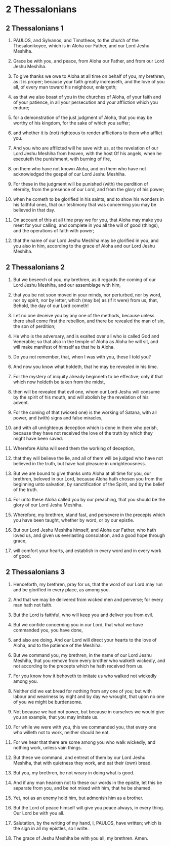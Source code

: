 # 2 Thessalonians

## 2 Thessalonians 1

1. PAULOS, and Sylvanos, and Timotheos, to the church of the Thesalonikoyee, which is in Aloha our Father, and our Lord Jeshu Meshiha.

2. Grace be with you, and peace, from Aloha our Father, and from our Lord Jeshu Meshiha.

3. To give thanks we owe to Aloha at all time on behalf of you, my brethren, as it is proper; because your faith greatly increaseth, and the love of you all, of every man toward his neighbour, enlargeth;

4. as that we also boast of you in the churches of Aloha, of your faith and of your patience, in all your persecution and your affliction which you endure;

5. for a demonstration of the just judgment of Aloha, that you may be worthy of his kingdom, for the sake of which you suffer;

6. and whether it is (not) righteous to render afflictions to them who afflict you.

7. And you who are afflicted will he save with us, at the revelation of our Lord Jeshu Meshiha from heaven, with the host Of his angels, when he executeth the punishment, with burning of fire,

8. on them who have not known Aloha, and on them who have not acknowledged the gospel of our Lord Jeshu Meshiha.

9. For these in the judgment will be punished (with) the perdition of eternity, from the presence of our Lord, and from the glory of his power;

10. when he cometh to be glorified in his saints, and to show his wonders in his faithful ones, that our testimony that was concerning you may be believed in that day.

11. On account of this at all time pray we for you, that Aloha may make you meet for your calling, and complete in you all the will of good (things), and the operations of faith with power;

12. that the name of our Lord Jeshu Meshiha may be glorified in you, and you also in him, according to the grace of Aloha and our Lord Jeshu Meshiha.

## 2 Thessalonians 2

1. But we beseech of you, my brethren, as it regards the coming of our Lord Jeshu Meshiha, and our assemblage with him,

2. that you be not soon moved in your minds, nor perturbed, nor by word, nor by spirit, nor by letter, which (may be) as (if it were) from us, that, Behold, the day of our Lord cometh!

3. Let no one deceive you by any one of the methods, because unless there shall come first the rebellion, and there be revealed the man of sin, the son of perdition;

4. He who is the adversary, and is exalted over all who is called God and Venerable; so that also in the temple of Aloha as Aloha he will sit, and will make manifest of himself as that he is Aloha.

5. Do you not remember, that, when I was with you, these I told you?

6. And now you know what holdeth, that he may be revealed in his time.

7. For the mystery of iniquity already beginneth to be effective; only if that which now holdeth be taken from the midst,

8. then will be revealed that evil one, whom our Lord Jeshu will consume by the spirit of his mouth, and will abolish by the revelation of his advent.

9. For the coming of that (wicked one) is the working of Satana, with all power, and (with) signs and false miracles,

10. and with all unrighteous deception which is done in them who perish, because they have not received the love of the truth by which they might have been saved.

11. Wherefore Aloha will send them the working of deception,

12. that they will believe the lie, and all of them will be judged who have not believed in the truth, but have had pleasure in unrighteousness.

13. But we are bound to give thanks unto Aloha at all time for you, our brethren, beloved in our Lord, because Aloha hath chosen you from the beginning unto salvation, by sanctification of the Spirit, and by the belief of the truth.

14. For unto these Aloha called you by our preaching, that you should be the glory of our Lord Jeshu Meshiha.

15. Wherefore, my brethren, stand fast, and persevere in the precepts which you have been taught, whether by word, or by our epistle.

16. But our Lord Jeshu Meshiha himself, and Aloha our Father, who hath loved us, and given us everlasting consolation, and a good hope through grace,

17. will comfort your hearts, and establish in every word and in every work of good.

## 2 Thessalonians 3

1. Henceforth, my brethren, pray for us, that the word of our Lord may run and be glorified in every place, as among you.

2. And that we may be delivered from wicked men and perverse; for every man hath not faith.

3. But the Lord is faithful, who will keep you and deliver you from evil.

4. But we confide concerning you in our Lord, that what we have commanded you, you have done,

5. and also are doing. And our Lord will direct your hearts to the love of Aloha, and to the patience of the Meshiha.

6. But we command you, my brethren, in the name of our Lord Jeshu Meshiha, that you remove from every brother who walketh wickedly, and not according to the precepts which he hath received from us.

7. For you know how it behoveth to imitate us who walked not wickedly among you.

8. Neither did we eat bread for nothing from any one of you; but with labour and weariness by night and by day we wrought, that upon no one of you we might be burdensome.

9. Not because we had not power, but because in ourselves we would give you an example, that you may imitate us.

10. For while we were with you, this we commanded you, that every one who willeth not to work, neither should he eat.

11. For we hear that there are some among you who walk wickedly, and nothing work, unless vain things.

12. But these we command, and entreat of them by our Lord Jeshu Meshiha, that with quietness they work, and eat their (own) bread.

13. But you, my brethren, be not weary in doing what is good.

14. And if any man hearken not to these our words in the epistle, let this be separate from you, and be not mixed with him, that he be shamed.

15. Yet, not as an enemy hold him, but admonish him as a brother.

16. But the Lord of peace himself will give you peace always, in every thing. Our Lord be with you all.

17. Salutation, by the writing of my hand, I, PAULOS, have written; which is the sign in all my epistles, so I write.

18. The grace of Jeshu Meshiha be with you all, my brethren. Amen.

